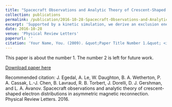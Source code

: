```yaml
---
title: "Spacecraft Observations and Analytic Theory of Crescent-Shaped Electron Distributions in Asymmetric Magnetic Reconnection"
collection: publications
permalink: /publication/2016-10-28-Spacecraft-Observations-and-Analytic-Theory-of-Crescent-Shaped.md
excerpt: 'Supported by a kinetic simulation, we derive an exclusion energy parameter EX providing a lower kinetic energy bound for an electron to cross from one inflow region to the other during magnetic reconnection. As by a Maxwell demon, only high-energy electrons are permitted to cross the inner reconnection region, setting the electron distribution function observed along the low-density side separatrix during asymmetric reconnection. The analytic model accounts for the two distinct flavors of crescent-shaped electron distributions observed by spacecraft in a thin boundary layer along the low-density separatrix.'
date: 2016-10-28
venue: 'Physical Review Letters'
paperurl: ''
citation: 'Your Name, You. (2009). &quot;Paper Title Number 1.&quot; <i>Journal 1</i>. 1(1).'
---
```

This paper is about the number 1. The number 2 is left for future work.

[Download paper here](https://journals.aps.org/prl/abstract/10.1103/PhysRevLett.117.185101)

Recommended citation: J. Egedal, A. Le, W. Daughton, B. A. Wetherton, P. A. Cassak, L.-J. Chen, B. Lavraud, R. B. Torbert, J. Dorelli, D. J. Gershman, and L. A. Avanov. Spacecraft observations and analytic theory of crescent-shaped electron distributions in asymmetric magnetic reconnection. Physical Review Letters. 2016.